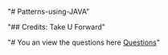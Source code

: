 "# Patterns-using-JAVA" 

"## Credits: Take U Forward"

"# You an view the questions here  [Questions](https://takeuforward.org/strivers-a2z-dsa-course/must-do-pattern-problems-before-starting-dsa/)"
